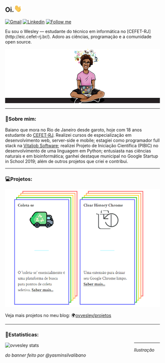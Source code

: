 
## Oi.<img src="https://raw.githubusercontent.com/ovvesley/ovvesley/main/hi.gif" width="25">


[![Gmail](https://img.shields.io/badge/-Gmail-c14438?style=flat&logo=Gmail&logoColor=white)](mailto:ovvesley@gmail.com)
[![Linkedin](https://img.shields.io/badge/-LinkedIn-blue?style=flat&logo=Linkedin&logoColor=white)](https://www.linkedin.com/in/ovvesley/)
[<img src="https://img.shields.io/github/followers/ovvesley?label=follow&style=social" height="22" title="Follow me" />](https://github.com/ovvesley) 



<p>Eu sou o Wesley — estudante do técnico em informática no [CEFET-RJ](http://eic.cefet-rj.br/). Adoro as ciências, programação e a comunidade open source.</p>


![Ilustração do README](image.png)

---



### 🦆Sobre mim:
Baiano que mora no Rio de Janeiro desde garoto, hoje com 18 anos estudante do [CEFET-RJ](http://eic.cefet-rj.br/). Realizei cursos de especialização em desenvolvimento web, server-side e mobile; estagiei como programador full stack na [Vitaljob Software](https://www.vitaljob.com.br/); realizei Projeto de Iniciação Científica (PIBIC) no desenvolvimento de uma linguagem em Python; entusiasta nas ciências naturais  e em bioinformática; ganhei destaque municipal no Google Startup in School 2019; além de outros projetos que criei e contribui. 

---

### 💻Projetos:

![Princpais projetos](projetos.gif)

Veja mais projetos no meu blog:
🌍[ovvesley/projetos](ovvesley.github.io/projetos)

---

### 🧪Estatisticas:


<img title="ovvesley stats" align="left" heigth="320" width="420" src="https://github-readme-stats.vercel.app/api?username=ovvesley&hide=issues&count_private=true&icon_color=871486&title_color=000000&bg_color=ffffff&show_icons=true)"
/>

<!--
**ovvesley/ovvesley** is a ✨ _special_ ✨ repository because its `README.md` (this file) appears on your GitHub profile.



Here are some ideas to get you started:

- 🔭 I’m currently working on ...
- 🌱 I’m currently learning ...
- 👯 I’m looking to collaborate on ...
- 🤔 I’m looking for help with ...
- 💬 Ask me about ...
- 📫 How to reach me: ...
- 😄 Pronouns: ...
- ⚡ Fun fact: ...
-->

---

*Ilustração do banner feito por @yasminsilvalibano*
